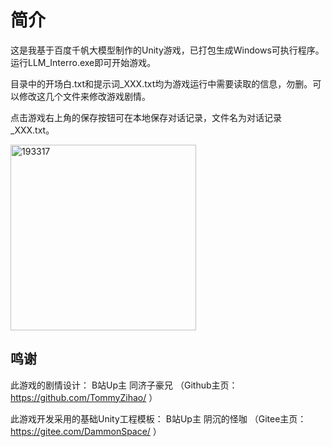 # 简介
这是我基于百度千帆大模型制作的Unity游戏，已打包生成Windows可执行程序。运行LLM_Interro.exe即可开始游戏。

目录中的开场白.txt和提示词_XXX.txt均为游戏运行中需要读取的信息，勿删。可以修改这几个文件来修改游戏剧情。

点击游戏右上角的保存按钮可在本地保存对话记录，文件名为对话记录_XXX.txt。

<img width="297" alt="193317" src="https://github.com/Liulang-whynotme/LLM_Interro/assets/35419938/24fa6942-a9d6-4c80-9c89-3cba346b7c34">


## 鸣谢
此游戏的剧情设计：
B站Up主 同济子豪兄 （Github主页：https://github.com/TommyZihao/ ）

此游戏开发采用的基础Unity工程模板：
B站Up主 阴沉的怪咖 （Gitee主页：https://gitee.com/DammonSpace/ ）

